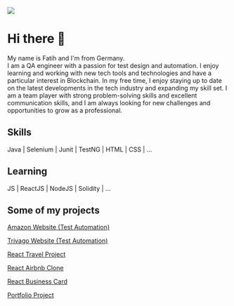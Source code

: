 

![](https://github.com/fgulen/Proje/blob/fatih/images/fg`.png)

# Hi there 👋
My name is Fatih and I'm from Germany. <br>I am a QA engineer with a passion for test design and automation. I enjoy learning and working with new tech tools and technologies and have a particular interest in Blockchain. In my free time, I enjoy staying up to date on the latest developments in the tech industry and expanding my skill set. I am a team player with strong problem-solving skills and excellent communication skills, and I am always looking for new challenges and opportunities to grow as a professional.


## Skills

 Java | Selenium | Junit | TestNG | HTML | CSS | ...


## Learning

JS | ReactJS | NodeJS | Solidity | ...


## Some of my projects 

[Amazon Website (Test Automation)](https://github.com/fgulen/amazon-automation)

[Trivago Website (Test Automation)](https://github.com/fgulen/Trivago-room5-automation)

[React Travel Project](https://fgulen-my-travel-journey.vercel.app/)

[React Airbnb Clone](https://fgulen-airbnb-clone-react-js.vercel.app/)

[React Business Card](https://business-card-self.vercel.app/)

[Portfolio Project](https://fgulen.github.io/Proje/)

